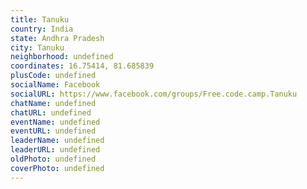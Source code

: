 ```yaml
---
title: Tanuku
country: India
state: Andhra Pradesh
city: Tanuku
neighborhood: undefined
coordinates: 16.75414, 81.685839
plusCode: undefined
socialName: Facebook
socialURL: https://www.facebook.com/groups/Free.code.camp.Tanuku
chatName: undefined
chatURL: undefined
eventName: undefined
eventURL: undefined
leaderName: undefined
leaderURL: undefined
oldPhoto: undefined
coverPhoto: undefined
---
```

